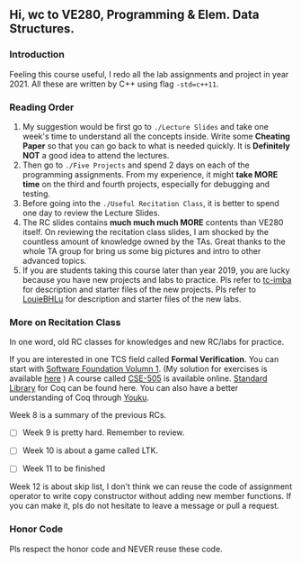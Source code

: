## Hi, wc to VE280, Programming & Elem. Data Structures.

### Introduction

Feeling this course useful, I redo all the lab assignments and project in year 2021. All these are written by C++ using flag ```-std=c++11```. 

### Reading Order

1. My suggestion would be first go to ```./Lecture Slides``` and take one week's time to understand all the concepts inside. Write some **Cheating Paper** so that you can go back to what is needed quickly. It is **Definitely NOT** a good idea to attend the lectures.
2. Then go to ```./Five Projects``` and spend 2 days on each of the programming assignments. From my experience, it might **take MORE time** on the third and fourth projects, especially for debugging and testing. 
3. Before going into the ```./Useful Recitation Class```, it is better to spend one day to review the Lecture Slides. 
4. The RC slides contains **much much much MORE** contents than VE280 itself. On reviewing the recitation class slides, I am shocked by the countless amount of knowledge owned by the TAs. Great thanks to the whole TA group for bring us some big pictures and intro to other advanced topics.
5. If you are students taking this course later than year 2019, you are lucky because you have new projects and labs to practice. Pls refer to [tc-imba](https://github.com/tc-imba/VE280) for description and starter files of the new projects. Pls refer to [LouieBHLu](https://github.com/LouieBHLu/VE280_2020_Summer/tree/master/Labs) for description and starter files of the new labs. 

### More on Recitation Class

In one word, old RC classes for knowledges and new RC/labs for practice.

If you are interested in one TCS field called **Formal Verification**. You can start with [Software Foundation Volumn 1](https://softwarefoundations.cis.upenn.edu/lf-current/Preface.html). (My solution for exercises is available [here](https://github.com/StevenWongChess/software-foundations) ) A course called [CSE-505](https://sites.google.com/cs.washington.edu/cse-505-18au/home) is available online. [Standard Library](https://coq.inria.fr/library/index.html) for Coq can be found here. You can also have a better understanding of Coq through [Youku](https://v.youku.com/v_show/id_XMzIzOTkyMDI4NA==). 

Week 8 is a summary of the previous RCs.  

- [ ] Week 9 is pretty hard. Remember to review. 

- [ ] Week 10 is about a game called LTK. 

- [ ] Week 11 to be finished

Week 12 is about skip list, I don't think we can reuse the code of assignment operator to write copy constructor without adding new member functions. If you can make it, pls do not hesitate to leave a message or pull a request.

### Honor Code

Pls respect the honor code and NEVER reuse these code.